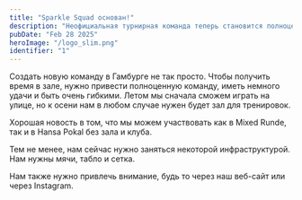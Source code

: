 ```yaml
---
title: "Sparkle Squad основан!"
description: "Неофициальная турнирная команда теперь становится полноценной смешанной командой."
pubDate: "Feb 28 2025"
heroImage: "/logo_slim.png"
identifier: "1"
---
```


Создать новую команду в Гамбурге не так просто. Чтобы получить время в зале, нужно привести полноценную команду, иметь немного удачи и быть очень гибкими. Летом мы сначала сможем играть на улице, но к осени нам в любом случае нужен будет зал для тренировок.

Хорошая новость в том, что мы можем участвовать как в Mixed Runde, так и в Hansa Pokal без зала и клуба.

Тем не менее, нам сейчас нужно заняться некоторой инфраструктурой. Нам нужны мячи, табло и сетка.

Нам также нужно привлечь внимание, будь то через наш веб-сайт или через Instagram.